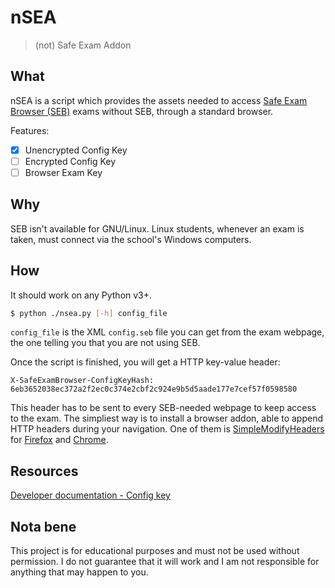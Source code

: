 # nSEA

> (not) Safe Exam Addon

## What

nSEA is a script which provides the assets needed to access [Safe Exam
Browser (SEB)](https://safeexambrowser.org) exams without SEB, through
a standard browser.

Features:

- [x] Unencrypted Config Key
- [ ] Encrypted Config Key
- [ ] Browser Exam Key

## Why

SEB isn't available for GNU/Linux. Linux students, whenever an exam is
taken, must connect via the school's Windows computers.

## How

It should work on any Python v3+.

``` sh
$ python ./nsea.py [-h] config_file
```

`config_file` is the XML `config.seb` file you can get from the exam
webpage, the one telling you that you are not using SEB.

Once the script is finished, you will get a HTTP key-value header:

    X-SafeExamBrowser-ConfigKeyHash: 6eb3652038ec372a2f2ec0c374e2cbf2c924e9b5d5aade177e7cef57f0598580

This header has to be sent to every SEB-needed webpage to keep access to
the exam. The simpliest way is to install a browser addon, able to
append HTTP headers during your navigation. One of them is
[SimpleModifyHeaders](https://github.com/didierfred/SimpleModifyHeaders)
for
[Firefox](https://addons.mozilla.org/firefox/addon/simple-modify-header/)
and
[Chrome](https://chrome.google.com/webstore/detail/simple-modify-headers/gjgiipmpldkpbdfjkgofildhapegmmic).

## Resources

[Developer documentation - Config key](https://safeexambrowser.org/developer/seb-config-key.html)

## Nota bene

This project is for educational purposes and must not be used without
permission. I do not guarantee that it will work and I am not
responsible for anything that may happen to you.
